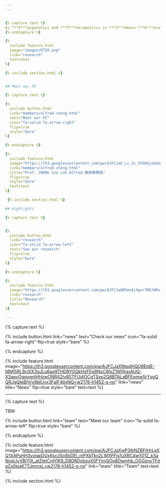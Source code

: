 ```yaml
---
---


{% capture text %}
As ***E***pigenetics and ***T***herapeutics in ***I***mmuno-***O***ncology refer, our laboratory aims at identifying the cause (*etio* in Greek) and solution of cancer therapeutic resistance. On the one hand, we apply the cutting-edge single-cell multi-omics and AI innovation to understand tumor adaptation to immune-checkpoint blockade (ICB) and uncover the epigenetic and transcriptional programs underlying immunotherapeutic resistance. On the other hand, we develop effective and durable combination immunotherapies for clinical translation. A prime example is a novel class I HDAC-targeted epigenetic immunotherapy, which has secured governmental and industrial support to commence a Phase-II clinical trial for hepatocellular carcinoma patients resisting to ICB therapy. Through collaborations with leading experts in the field, our research is expected to have major impact in both basic research and treatment for this fatal cancer.  
{% endcapture %}

{%
  include feature.html
  image="images/ETIO.png"
  link="research"
  text=text
%}

{% include section.html %}


## Meet our PI

{% capture text %}

{%
  include button.html
  link="members/alfred-cheng.html"
  text="Meet our PI"
  icon="fa-solid fa-arrow-right"
  flip=true
  style="bare"
%}

{% endcapture %}

{%
  include feature.html
  image="https://lh3.googleusercontent.com/pw/AJFCJaU_Lv_2s_SF86bjvUahsoALt2FbdRK18-06h0KFH0WwAif716kBmxKPMYb6mJp8AJ5mrOYvt9NJubxKtEnUNJIfGuguOzAz1gwOnKZLRRqrxkU3wM5EOnqUXku73I1yN2EJDYYBdG0NwCducyp7aIE=w2178-h1452-s-no"
  link="members/alfred-cheng.html"
  title="Prof. CHENG Sze Lok Alfred 鄭詩樂教授"
  flip=true
  style="bare"
  text=text
%}

 {% include section.html %}

## Highlights

{% capture text %}


{%
  include button.html
  link="research"
  icon="fa-solid fa-arrow-left"
  text="See our research"
  flip=true
  style="bare"
%}

{% endcapture %}

{%
  include feature.html
  image="https://lh3.googleusercontent.com/pw/AJFCJaUB5mvAiXgnr7RDJdMu_7diWCy6lk2sT5ZYBex5pEiIQE9g7ib_Z3TSEhUE0ee3Qn3Kd6P5qEjBl_q9dNKTb_9e6EZL3d0Ks7cJOafonVWs2rj0NUkQ-UcVeFAPXkjIEDQs1vXXlIwENIX4EsauWML9=w1586-h1058-s-no"
  link="research"
  title="Research"
  text=text
%}

---
```


{% capture text %}

{%
  include button.html
  link="news"
  text="Check our news"
  icon="fa-solid fa-arrow-right"
  flip=true
  style="bare"
%}

{% endcapture %}

{%
  include feature.html
  image="https://lh3.googleusercontent.com/pw/AJFCJaXNtqdHQU8EtdE-f4MI5RL9clXX3gJLu6ag9THDRYGQkHzFEp9NsCWxZ1WfAgyAUQ-X3apyOgqyqnIHHzwONR42lv8STFUj4OCgTSxp2Q8BTALaBFEqmw5rYxgQQRJgQteBhVv9blUyx3FaIF4jtxNQ=w2178-h1452-s-no"
  link="news"
  title="News"
  flip=true
  style="bare"
  text=text
%}

---

{% capture text %}

TBW

{%
  include button.html
  link="team"
  text="Meet our team"
  icon="fa-solid fa-arrow-left"
  flip=true
  style="bare"
%}

{% endcapture %}

{%
  include feature.html
  image="https://lh3.googleusercontent.com/pw/AJFCJaXwP3IbNZBFtHrLpXQ1XAPsHH3yzqaiDUx6sczSo8bDEl_mPXbTko2LWXPFjs1uXRC4w1O1Z_kSaNyqIJvVBIYlX_atZIetCnH1K9_D8DRDobzoX5FYjmQOo8Dwmhb_OGGznyTFdgZs0kjaK7TJmmxL=w2178-h1452-s-no"
  link="team"
  title="Team"
  text=text
%}

{% include section.html %}

